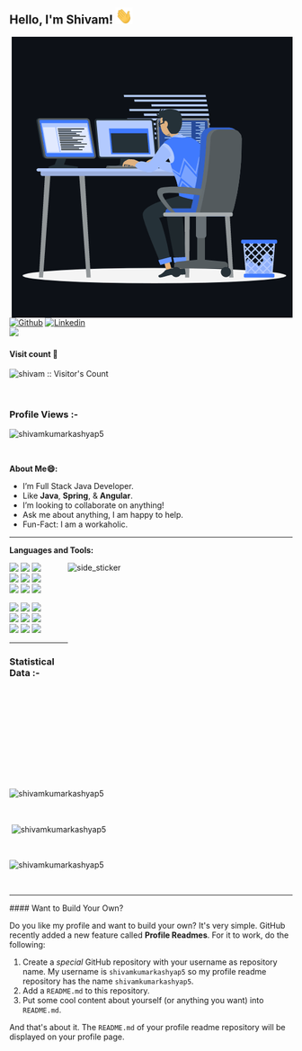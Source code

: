 
<!-- Your title 👋-->
## Hello, I'm Shivam! <img src="https://github.com/shivamkumarkashyap5/GIFs/blob/master/Hi.gif" width="30px">
<p><img align="right" src="https://github.com/shivamkumarkashyap5/GIFs/blob/master/sd.gif" alt="shivam" /></p>
<!-- Your badges
You can use the website to generate badges: https://shields.io/
-->

[![Github](https://img.shields.io/badge/-Github-000?style=flat&logo=Github&logoColor=white)](https://github.com/shivamkumarkashyap5)
[![Linkedin](https://img.shields.io/badge/-LinkedIn-blue?style=flat&logo=Linkedin&logoColor=white)](https://www.linkedin.com/in/shivamkumarkashyap/)
<br/>
<img src="https://media.giphy.com/media/gH3LO09IOiZIqePwv9/giphy.gif" width="100" /> 
&nbsp;

<h4 align="left">Visit count 👀</h4>
<p align="left"><img src="https://profile-counter.glitch.me/{shivamkumarkashyap5}/count.svg" alt="shivam :: Visitor's Count" /></p>

<br/>
<p align="right"> <h3>Profile Views :-</h3> <img src="https://komarev.com/ghpvc/?username=shivamkumarkashyap5&label=Profile%20views&color=0e75b6&style=flat"
    alt="shivamkumarkashyap5" /> 
  </p>

<br>

<!-- Talking about you -->
**About Me😄:**

- I’m Full Stack Java Developer.
- Like __Java__, __Spring__, & __Angular__.
- I’m looking to collaborate on anything!
- Ask me about anything, I am happy to help.
- Fun-Fact: I am a workaholic.


---

**Languages and Tools:**

<p><img align="right" width=400px height=400px alt="side_sticker" src="https://media.giphy.com/media/TEnXkcsHrP4YedChhA/giphy.gif" />
  
  <code><img width="15%" src="https://www.vectorlogo.zone/logos/java/java-ar21.svg"></code>
  <code><img width="15%" src="https://www.vectorlogo.zone/logos/typescriptlang/typescriptlang-ar21.svg"></code>
  <code><img width="15%" src="https://www.vectorlogo.zone/logos/python/python-ar21.svg"></code>
  <br />
  <code><img width="15%" src="https://www.vectorlogo.zone/logos/angular/angular-ar21.svg"></code>
  <code><img width="15%" src="https://www.vectorlogo.zone/logos/hibernate/hibernate-ar21.svg"></code>
  <code><img width="15%" src="https://www.vectorlogo.zone/logos/getbootstrap/getbootstrap-ar21.svg"></code>
  <br />
  <code><img width="15%" src="https://www.vectorlogo.zone/logos/nodejs/nodejs-ar21.svg"></code>
  <code><img width="15%" src="https://www.vectorlogo.zone/logos/springio/springio-ar21.svg"></code>
  <code><img width="15%" src="https://www.vectorlogo.zone/logos/javascript/javascript-ar21.svg"></code>
  <br />

  <code><img width="15%" src="https://www.vectorlogo.zone/logos/mysql/mysql-ar21.svg"></code>
  <code><img width="15%" src="https://www.vectorlogo.zone/logos/postgresql/postgresql-ar21.svg"></code>
  <code><img width="15%" src="https://www.vectorlogo.zone/logos/atlassian_jira/atlassian_jira-ar21.svg"></code>
   <br />
  <code><img width="15%" src="https://www.vectorlogo.zone/logos/getpostman/getpostman-ar21.svg"></code>
  <code><img width="15%" src="https://www.vectorlogo.zone/logos/oracle/oracle-ar21.svg"></code>
  <code><img width="15%" src="https://www.vectorlogo.zone/logos/eclipse/eclipse-ar21.svg"></code>
  <br />
  <code><img width="15%" src="https://www.vectorlogo.zone/logos/visualstudio_code/visualstudio_code-ar21.svg"></code>
  <code><img width="15%" src="https://www.vectorlogo.zone/logos/firebase/firebase-ar21.svg"></code>
  <code><img width="15%" src="https://www.vectorlogo.zone/logos/dotnet/dotnet-ar21.svg"></code>
  <br />
  
</p>

---
<h3>Statistical Data :-</h3>
<p><img align="center"
    src="https://github-readme-stats.vercel.app/api/top-langs?username=shivamkumarkashyap5&show_icons=true&locale=en&layout=compact"
    alt="shivamkumarkashyap5" /></p>

<br>

<p>&nbsp;<img align="center" src="https://github-readme-stats.vercel.app/api?username=shivamkumarkashyap5&show_icons=true&locale=en"
    alt="shivamkumarkashyap5" /></p>

<br>

<p><img align="center" src="https://github-readme-streak-stats.herokuapp.com/?user=shivamkumarkashyap5&" alt="shivamkumarkashyap5" /></p>

<br>

<hr>
#### Want to Build Your Own?

Do you like my profile and want to build your own? It's very simple. GitHub recently added a new feature called **Profile Readmes**. For it to work, do the following:

1. Create a *special* GitHub repository with your username as repository name. My username is `shivamkumarkashyap5` so my profile readme repository has the name `shivamkumarkashyap5`.
1. Add a `README.md` to this repository.
1. Put some cool content about yourself (or anything you want) into `README.md`.

And that's about it. The `README.md` of your profile readme repository will be displayed on your profile page. 
